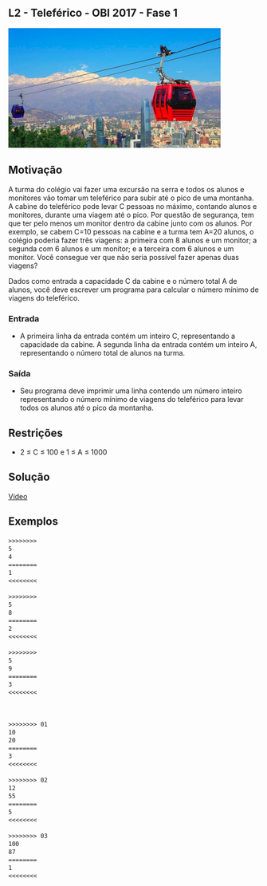 ## L2 - Teleférico - OBI 2017 - Fase 1

[](solver.c)
![](cover.jpg)

## Motivação

A turma do colégio vai fazer uma excursão na serra e todos os alunos e monitores vão tomar um teleférico para subir até o pico de uma montanha. A cabine do teleférico pode levar C pessoas no máximo, contando alunos e monitores, durante uma viagem até o pico. Por questão de segurança, tem que ter pelo menos um monitor dentro da cabine junto com os alunos. Por exemplo, se cabem C=10 pessoas na cabine e a turma tem A=20 alunos, o colégio poderia fazer três viagens: a primeira com 8 alunos e um monitor; a segunda com 6 alunos e um monitor; e a terceira com 6 alunos e um monitor. Você consegue ver que não seria possível fazer apenas duas viagens?

Dados como entrada a capacidade C da cabine e o número total A de alunos, você deve escrever um programa para calcular o número mínimo de viagens do teleférico.

### Entrada

- A primeira linha da entrada contém um inteiro C, representando a capacidade da cabine. A segunda linha da entrada contém um inteiro A, representando o número total de alunos na turma.

### Saída

- Seu programa deve imprimir uma linha contendo um número inteiro representando o número mínimo de viagens do teleférico para levar todos os alunos até o pico da montanha.

## Restrições

*   2 ≤ C ≤ 100 e 1 ≤ A ≤ 1000


## Solução
[Vídeo](https://www.youtube.com/watch?v=w0oyrmeYHjY)

## Exemplos

```
>>>>>>>>
5
4
========
1
<<<<<<<<

>>>>>>>>
5
8
========
2
<<<<<<<<

>>>>>>>>
5
9
========
3
<<<<<<<<



>>>>>>>> 01
10
20
========
3
<<<<<<<<

>>>>>>>> 02
12
55
========
5
<<<<<<<<

>>>>>>>> 03
100
87
========
1
<<<<<<<<
```


